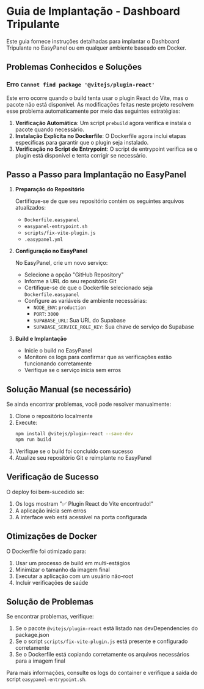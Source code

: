 # Guia de Implantação - Dashboard Tripulante

Este guia fornece instruções detalhadas para implantar o Dashboard Tripulante no EasyPanel ou em qualquer ambiente baseado em Docker.

## Problemas Conhecidos e Soluções

### Erro `Cannot find package '@vitejs/plugin-react'`

Este erro ocorre quando o build tenta usar o plugin React do Vite, mas o pacote não está disponível. As modificações feitas neste projeto resolvem esse problema automaticamente por meio das seguintes estratégias:

1. **Verificação Automática**: Um script `prebuild` agora verifica e instala o pacote quando necessário.
2. **Instalação Explícita no Dockerfile**: O Dockerfile agora inclui etapas específicas para garantir que o plugin seja instalado.
3. **Verificação no Script de Entrypoint**: O script de entrypoint verifica se o plugin está disponível e tenta corrigir se necessário.

## Passo a Passo para Implantação no EasyPanel

1. **Preparação do Repositório**

   Certifique-se de que seu repositório contém os seguintes arquivos atualizados:
   - `Dockerfile.easypanel`
   - `easypanel-entrypoint.sh`
   - `scripts/fix-vite-plugin.js`
   - `.easypanel.yml`

2. **Configuração no EasyPanel**

   No EasyPanel, crie um novo serviço:
   
   - Selecione a opção "GitHub Repository"
   - Informe a URL do seu repositório Git
   - Certifique-se de que o Dockerfile selecionado seja `Dockerfile.easypanel`
   - Configure as variáveis de ambiente necessárias:
     - `NODE_ENV`: `production`
     - `PORT`: `3000`
     - `SUPABASE_URL`: Sua URL do Supabase
     - `SUPABASE_SERVICE_ROLE_KEY`: Sua chave de serviço do Supabase

3. **Build e Implantação**

   - Inicie o build no EasyPanel
   - Monitore os logs para confirmar que as verificações estão funcionando corretamente
   - Verifique se o serviço inicia sem erros

## Solução Manual (se necessário)

Se ainda encontrar problemas, você pode resolver manualmente:

1. Clone o repositório localmente
2. Execute:
   ```bash
   npm install @vitejs/plugin-react --save-dev
   npm run build
   ```
3. Verifique se o build foi concluído com sucesso
4. Atualize seu repositório Git e reimplante no EasyPanel

## Verificação de Sucesso

O deploy foi bem-sucedido se:

1. Os logs mostram "✅ Plugin React do Vite encontrado!"
2. A aplicação inicia sem erros
3. A interface web está acessível na porta configurada

## Otimizações de Docker

O Dockerfile foi otimizado para:

1. Usar um processo de build em multi-estágios
2. Minimizar o tamanho da imagem final
3. Executar a aplicação com um usuário não-root
4. Incluir verificações de saúde

## Solução de Problemas

Se encontrar problemas, verifique:

1. Se o pacote `@vitejs/plugin-react` está listado nas devDependencies do package.json
2. Se o script `scripts/fix-vite-plugin.js` está presente e configurado corretamente
3. Se o Dockerfile está copiando corretamente os arquivos necessários para a imagem final

Para mais informações, consulte os logs do container e verifique a saída do script `easypanel-entrypoint.sh`. 